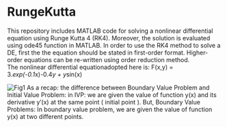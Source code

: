 # RungeKutta
This repository includes MATLAB code for solving a nonlinear differential equation using Runge Kutta 4 (RK4). Moreover, the solution is evaluated using ode45 function in MATLAB.
In order to use the RK4 method to solve a DE, first the the equation should be stated in first-order format. Higher-order equations can be re-written using order reduction method.  
The nonlinear differential equationadopted here is: 
F(x,y) = 3.*exp(-0.1*x)-0.4*y + y*sin(x)

![Fig1](https://user-images.githubusercontent.com/61955953/172248288-164feacf-ee89-4d49-8061-f2078cb01b26.png)
As a recap: the difference between Boundary Value Problem and Initial Value Problem:  in IVP: we are given the value of function y(x) and its derivative y′(x) at the same point ( initial point ). But, Boundary Value Problems: In boundary value problem, we are given the value of function y(x) at two different points.
